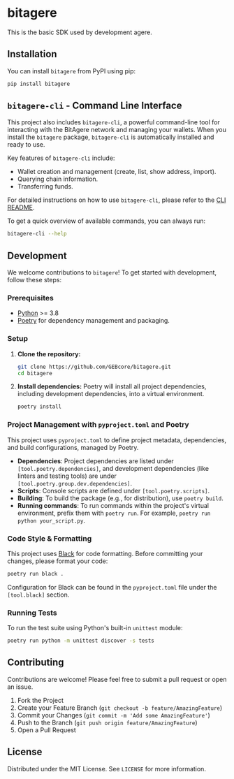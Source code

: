 # bitagere
This is the basic SDK used by development agere.

## Installation

You can install `bitagere` from PyPI using pip:

```bash
pip install bitagere
```

## `bitagere-cli` - Command Line Interface

This project also includes `bitagere-cli`, a powerful command-line tool for interacting with the BitAgere network and managing your wallets. When you install the `bitagere` package, `bitagere-cli` is automatically installed and ready to use.

Key features of `bitagere-cli` include:

*   Wallet creation and management (create, list, show address, import).
*   Querying chain information.
*   Transferring funds.

For detailed instructions on how to use `bitagere-cli`, please refer to the [CLI README](./bitagere/cli/README.md).

To get a quick overview of available commands, you can always run:

```bash
bitagere-cli --help
```

## Development

We welcome contributions to `bitagere`! To get started with development, follow these steps:

### Prerequisites

*   [Python](https://www.python.org/) >= 3.8
*   [Poetry](https://python-poetry.org/) for dependency management and packaging.

### Setup

1.  **Clone the repository:**
    ```bash
    git clone https://github.com/GEBcore/bitagere.git
    cd bitagere
    ```

2.  **Install dependencies:**
    Poetry will install all project dependencies, including development dependencies, into a virtual environment.
    ```bash
    poetry install
    ```

### Project Management with `pyproject.toml` and Poetry

This project uses `pyproject.toml` to define project metadata, dependencies, and build configurations, managed by Poetry.

*   **Dependencies**: Project dependencies are listed under `[tool.poetry.dependencies]`, and development dependencies (like linters and testing tools) are under `[tool.poetry.group.dev.dependencies]`.
*   **Scripts**: Console scripts are defined under `[tool.poetry.scripts]`.
*   **Building**: To build the package (e.g., for distribution), use `poetry build`.
*   **Running commands**: To run commands within the project's virtual environment, prefix them with `poetry run`. For example, `poetry run python your_script.py`.

### Code Style & Formatting

This project uses [Black](https://github.com/psf/black) for code formatting. Before committing your changes, please format your code:

```bash
poetry run black .
```
Configuration for Black can be found in the `pyproject.toml` file under the `[tool.black]` section.

### Running Tests

To run the test suite using Python's built-in `unittest` module:

```bash
poetry run python -m unittest discover -s tests
```

## Contributing

Contributions are welcome! Please feel free to submit a pull request or open an issue.

1.  Fork the Project
2.  Create your Feature Branch (`git checkout -b feature/AmazingFeature`)
3.  Commit your Changes (`git commit -m 'Add some AmazingFeature'`)
4.  Push to the Branch (`git push origin feature/AmazingFeature`)
5.  Open a Pull Request

## License

Distributed under the MIT License. See `LICENSE` for more information.

